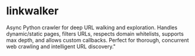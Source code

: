 # linkwalker
Async Python crawler for deep URL walking and exploration. Handles dynamic/static pages, filters URLs, respects domain whitelists, supports max depth, and allows custom callbacks. Perfect for thorough, concurrent web crawling and intelligent URL discovery."
